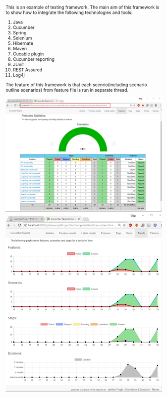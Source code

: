 This is an example of testing framework. The main aim of this framework is to show how to integrate the following technologies and tools:

1. Java
2. Cucumber
3. Spring
4. Selenium
5. Hibernate
6. Maven
7. Cucable plugin
8. Cucumber reporting
9. JUnit
10. REST Assured
11. Log4j

The feature of this framework is that each scenrio(including scenario outline scenarios) from feature file is run in separate thread. 

![Test report](img/report_features.png?raw=true "Test report2")
![Trends](img/report_trends.png?raw=true "Trends2")
